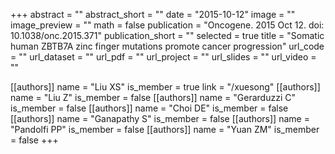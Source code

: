 +++
abstract = ""
abstract_short = ""
date = "2015-10-12"
image = ""
image_preview = ""
math = false
publication = "Oncogene. 2015 Oct 12. doi: 10.1038/onc.2015.371"
publication_short = ""
selected = true
title = "Somatic human ZBTB7A zinc finger mutations promote cancer progression"
url_code = ""
url_dataset = ""
url_pdf = ""
url_project = ""
url_slides = ""
url_video = ""

[[authors]]
    name = "Liu XS"
    is_member = true
    link = "/xuesong"
[[authors]]
    name = "Liu Z"
    is_member = false
[[authors]]
    name = "Gerarduzzi C"
    is_member = false
[[authors]]
    name = "Choi DE"
    is_member = false
[[authors]]
    name = "Ganapathy S"
    is_member = false
[[authors]]
    name = "Pandolfi PP"
    is_member = false
[[authors]]
    name = "Yuan ZM"
    is_member = false
+++
